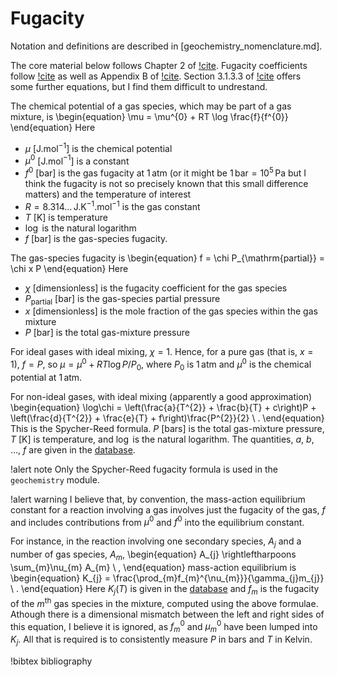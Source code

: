 # Fugacity

Notation and definitions are described in [geochemistry_nomenclature.md].

The core material below follows Chapter 2 of [!cite](prausnitz).  Fugacity coefficients follow [!cite](spycher1988) as well as Appendix B of [!cite](toughreact).  Section 3.1.3.3 of [!cite](bethke_2007) offers some further equations, but I find them difficult to undrestand.

The chemical potential of a gas species, which may be part of a gas mixture, is
\begin{equation}
\mu = \mu^{0} + RT \log \frac{f}{f^{0}}
\end{equation}
Here

- $\mu$ \[J.mol$^{-1}$\] is the chemical potential
- $\mu^{0}$ \[J.mol$^{-1}$\] is a constant
- $f^{0}$ \[bar\] is the gas fugacity at 1$\,$atm (or it might be $1\,\mathrm{bar}=10^{5}\,\mathrm{Pa}$ but I think the fugacity is not so precisely known that this small difference matters) and the temperature of interest
- $R = 8.314\ldots\,$J.K$^{-1}$.mol$^{-1}$ is the gas constant
- $T$ \[K\] is temperature
- $\log$ is the natural logarithm
- $f$ \[bar\] is the gas-species fugacity.

The gas-species fugacity is
\begin{equation}
f = \chi P_{\mathrm{partial}} = \chi x P
\end{equation}
Here

- $\chi$ \[dimensionless\] is the fugacity coefficient for the gas species
- $P_{\mathrm{partial}}$ \[bar\] is the gas-species partial pressure
- $x$ \[dimensionless\] is the mole fraction of the gas species within the gas mixture
- $P$ \[bar\] is the total gas-mixture pressure

For ideal gases with ideal mixing, $\chi=1$.  Hence, for a pure gas (that is, $x=1$), $f=P$, so $\mu = \mu^{0} + RT\log P/P_{0}$, where $P_{0}$ is 1$\,$atm and $\mu^{0}$ is the chemical potential at 1$\,$atm.

For non-ideal gases, with ideal mixing (apparently a good approximation)
\begin{equation}
\log\chi = \left(\frac{a}{T^{2}} + \frac{b}{T} + c\right)P + \left(\frac{d}{T^{2}} + \frac{e}{T} + f\right)\frac{P^{2}}{2} \ .
\end{equation}
This is the Spycher-Reed formula.  $P$ \[bars\] is the total gas-mixture pressure, $T$ \[K\] is temperature, and $\log$ is the natural logarithm.  The quantities, $a$, $b$, $\ldots$, $f$ are given in the [database](geochemistry/database/index.md).

!alert note
Only the Spycher-Reed fugacity formula is used in the `geochemistry` module.

!alert warning
I believe that, by convention, the mass-action equilibrium constant for a reaction involving a gas involves just the fugacity of the gas, $f$ and includes contributions from $\mu^{0}$ and $f^{0}$ into the equilibrium constant.

For instance, in the reaction involving one secondary species, $A_{j}$ and a number of gas species, $A_{m}$,
\begin{equation}
A_{j} \rightleftharpoons \sum_{m}\nu_{m} A_{m} \ ,
\end{equation}
mass-action equilibrium is
\begin{equation}
K_{j} = \frac{\prod_{m}f_{m}^{\nu_{m}}}{\gamma_{j}m_{j}} \ .
\end{equation}
Here $K_{j}(T)$ is given in the [database](geochemistry/database/index.md) and $f_{m}$ is the fugacity of the $m^{\mathrm{th}}$ gas species in the mixture, computed using the above formulae.  Athough there is a dimensional mismatch between the left and right sides of this equation, I believe it is ignored, as $f^{0}_{m}$ and $\mu^{0}_{m}$ have been lumped into $K_{j}$.  All that is required is to consistently measure $P$ in bars and $T$ in Kelvin.


!bibtex bibliography
